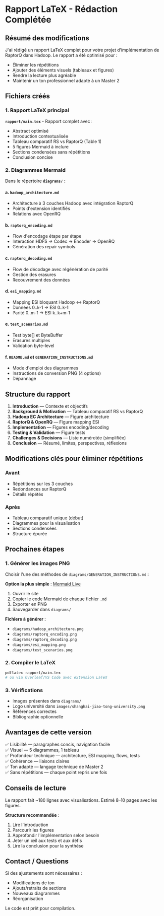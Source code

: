 # Rapport LaTeX - Rédaction Complétée

## Résumé des modifications

J'ai rédigé un rapport LaTeX complet pour votre projet d'implémentation de RaptorQ dans Hadoop. Le rapport a été optimisé pour :
- Éliminer les répétitions
- Ajouter des éléments visuels (tableaux et figures)
- Rendre la lecture plus agréable
- Maintenir un ton professionnel adapté à un Master 2

## Fichiers créés

### 1. Rapport LaTeX principal
**`rapport/main.tex`** - Rapport complet avec :
- Abstract optimisé
- Introduction contextualisée
- Tableau comparatif RS vs RaptorQ (Table 1)
- 5 figures Mermaid à inclure
- Sections condensées sans répétitions
- Conclusion concise

### 2. Diagrammes Mermaid
Dans le répertoire **`diagrams/`** :

#### a. `hadoop_architecture.md`
- Architecture à 3 couches Hadoop avec intégration RaptorQ
- Points d'extension identifiés
- Relations avec OpenRQ

#### b. `raptorq_encoding.md`
- Flow d'encodage étape par étape
- Interaction HDFS → Codec → Encoder → OpenRQ
- Génération des repair symbols

#### c. `raptorq_decoding.md`
- Flow de décodage avec régénération de parité
- Gestion des erasures
- Recouvrement des données

#### d. `esi_mapping.md`
- Mapping ESI bloquant Hadoop ↔ RaptorQ
- Données 0..k-1 → ESI 0..k-1
- Parité 0..m-1 → ESI k..k+m-1

#### e. `test_scenarios.md`
- Test byte[] et ByteBuffer
- Erasures multiples
- Validation byte-level

#### f. `README.md` et `GENERATION_INSTRUCTIONS.md`
- Mode d'emploi des diagrammes
- Instructions de conversion PNG (4 options)
- Dépannage

## Structure du rapport

1. **Introduction** — Contexte et objectifs
2. **Background & Motivation** — Tableau comparatif RS vs RaptorQ
3. **Hadoop EC Architecture** — Figure architecture
4. **RaptorQ & OpenRQ** — Figure mapping ESI
5. **Implementation** — Figures encoding/decoding
6. **Testing & Validation** — Figure tests
7. **Challenges & Decisions** — Liste numérotée (simplifiée)
8. **Conclusion** — Résumé, limites, perspectives, réflexions

## Modifications clés pour éliminer répétitions

### Avant
- Répétitions sur les 3 couches
- Redondances sur RaptorQ
- Détails répétés

### Après
- Tableau comparatif unique (début)
- Diagrammes pour la visualisation
- Sections condensées
- Structure épurée

## Prochaines étapes

### 1. Générer les images PNG
Choisir l'une des méthodes de `diagrams/GENERATION_INSTRUCTIONS.md` :

**Option la plus simple** : [Mermaid Live](https://mermaid.live)
1. Ouvrir le site
2. Copier le code Mermaid de chaque fichier `.md`
3. Exporter en PNG
4. Sauvegarder dans `diagrams/`

**Fichiers à générer** :
- `diagrams/hadoop_architecture.png`
- `diagrams/raptorq_encoding.png`
- `diagrams/raptorq_decoding.png`
- `diagrams/esi_mapping.png`
- `diagrams/test_scenarios.png`

### 2. Compiler le LaTeX
```bash
pdflatex rapport/main.tex
# ou via Overleaf/VS Code avec extension LaTeX
```

### 3. Vérifications
- Images présentes dans `diagrams/`
- Logo université dans `images/shanghai-jiao-tong-university.png`
- Références correctes
- Bibliographie optionnelle

## Avantages de cette version

✅ Lisibilité — paragraphes concis, navigation facile  
✅ Visuel — 5 diagrammes, 1 tableau  
✅ Profondeur technique — architecture, ESI mapping, flows, tests  
✅ Cohérence — liaisons claires  
✅ Ton adapté — langage technique de Master 2  
✅ Sans répétitions — chaque point repris une fois

## Conseils de lecture

Le rapport fait ~180 lignes avec visualisations. Estimé 8–10 pages avec les figures.

**Structure recommandée** :
1. Lire l'introduction
2. Parcourir les figures
3. Approfondir l'implémentation selon besoin
4. Jeter un œil aux tests et aux défis
5. Lire la conclusion pour la synthèse

## Contact / Questions

Si des ajustements sont nécessaires :
- Modifications de ton
- Ajouts/retraits de sections
- Nouveaux diagrammes
- Réorganisation

Le code est prêt pour compilation.

